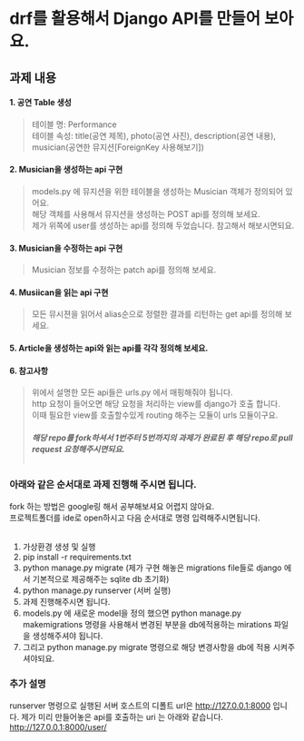 # drf를 활용해서 Django API를 만들어 보아요.<br/>
## 과제 내용<br/>
#### 1. 공연 Table 생성
> 테이블 명: Performance<br/>
> 테이블 속성: title(공연 제목), photo(공연 사진), description(공연 내용), musician(공연한 뮤지션[ForeignKey 사용해보기])

#### 2. Musician을 생성하는 api 구현
> models.py 에 뮤지션을 위한 테이블을 생성하는 Musician 객체가 정의되어 있어요.<br/>
> 해당 객체를 사용해서 뮤지션을 생성하는 POST api를 정의해 보세요.<br/>
> 제가 위쪽에 user를 생성하는 api를 정의해 두었습니다. 참고해서 해보시면되요.<br/>

#### 3. Musician을 수정하는 api 구현
> Musician 정보를 수정하는 patch api를 정의해 보세요.

#### 4. Musiican을 읽는 api 구현
> 모든 뮤시젼을 읽어서 alias순으로 정렬한 결과를 리턴하는 get api를 정의해 보세요.

#### 5. Article을 생성하는 api와 읽는 api를 각각 정의해 보세요.

#### 6. 참고사항
> 위에서 설명한 모든 api들은 urls.py 에서 매핑해줘야 됩니다.<br/>
> http 요청이 들어오면 해당 요청을 처리하는 view를 django가 호출 합니다.<br/>
> 이때 필요한 view를 호출할수있게 routing 해주는 모듈이 urls 모듈이구요.<br/>
> ##### 해당 repo를 fork하셔서 1번주터 5번까지의 과제가 완료된 후 해당 repo로 pull request 요청해주시면되요.<br/><br/>
### 아래와 같은 순서대로 과제 진행해 주시면 됩니다.<br/>
fork 하는 방법은 google링 해서 공부해보셔요 어렵지 않아요.<br/>
프로젝트폴더를 ide로 open하시고 다음 순서대로 명령 입력해주시면됩니다.<br/><br/>
1. 가상환경 생셩 및 실행<br/>
2. pip install -r requirements.txt<br/>
3. python manage.py migrate (제가 구현 해놓은 migrations file들로 django 에서 기본적으로 제공해주는 sqlite db 초기화)<br/>
4. python manage.py runserver (서버 실행)<br/>
5. 과제 진행해주시면 됩니다.<br/>
6. models.py 에 새로운 model을 정의 했으면 python manage.py makemigrations 명령을 사용해서 변경된 부분을 db에적용하는 mirations 파일을 생성해주셔야 됩니다.<br/>
7. 그리고 python manage.py migrate 명령으로 해당 변경사항을 db에 적용 시켜주셔야되요.<br/>

### 추가 설명
runserver 명령으로 실행된 서버 호스트의 디폴트 url은 http://127.0.0.1:8000 입니다.
제가 미리 만들어놓은 api를 호출하는 uri 는 아래와 같습니다.
  http://127.0.0.1:8000/user/
  
